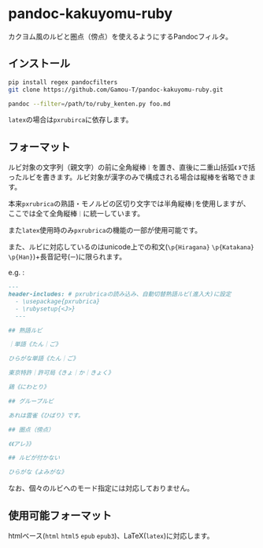 # pandoc-kakuyomu-ruby

カクヨム風のルビと圏点（傍点）を使えるようにするPandocフィルタ。

## インストール

```sh
pip install regex pandocfilters
git clone https://github.com/Gamou-T/pandoc-kakuyomu-ruby.git
```

```sh
pandoc --filter=/path/to/ruby_kenten.py foo.md
```

`latex`の場合は`pxrubirca`に依存します。

## フォーマット

ルビ対象の文字列（親文字）の前に全角縦棒`｜`を置き、直後に二重山括弧`《` `》`で括ったルビを書きます。ルビ対象が漢字のみで構成される場合は縦棒を省略できます。

本来`pxrubrica`の熟語・モノルビの区切り文字では半角縦棒`|`を使用しますが、ここでは全て全角縦棒`｜`に統一しています。

また`latex`使用時のみ`pxrubrica`の機能の一部が使用可能です。

また、ルビに対応しているのはunicode上での和文(`\p{Hiragana}` `\p{Katakana}` `\p{Han}`)+長音記号(`ー`)に限られます。

e.g. :

```markdown
---
header-includes: # pxrubricaの読み込み、自動切替熟語ルビ(進入大)に設定
  - \usepackage{pxrubrica}
  - \rubysetup{<J>}
  ---

## 熟語ルビ

｜単語《たん｜ご》

ひらがな単語《たん｜ご》

東京特許｜許可局《きょ｜か｜きょく》

鶏《にわとり》

## グループルビ

あれは雲雀《ひばり》です。

## 圏点（傍点）

《《アレ》》

## ルビが付かない

ひらがな《よみがな》
```

なお、個々のルビへのモード指定には対応しておりません。

## 使用可能フォーマット

htmlベース(`html` `html5` `epub` `epub3`)、LaTeX(`latex`)に対応します。
